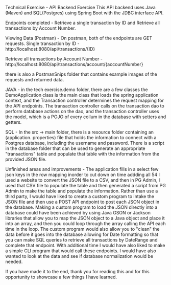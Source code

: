 Technical Exercise - API Backend Exercise 
This API backend uses Java (Maven) and SQL(Postgres) using Spring Boot with the JDBC interface API.

Endpoints completed -
Retrieve a single transaction by ID and Retrieve all transactions by Account Number. 

Viewing Data (Postman) -
On postman, both of the endpoints are GET requests.
Single transaction by ID - http://localhost:8080/api/transactions/{ID}

Retrieve all transactions by Account Number - http://localhost:8080/api/transactions/account/{accountNumber}

there is also a PostmanSnips folder that contains example images of the requests and returned data.

JAVA -
    in the tech exercise.demo folder, there are a few classes 
the DemoApplication class is the main class that loads the spring application context, and the Transaction controller determines the request mapping for the API endpoints. The transaction controller calls on the transaction dao to perform database actions on the dao, and the transaction controller uses the model, which is a POJO of every collum in the database with setters and getters.


SQL - 
    In the src -> main folder, there is a resource folder containing an (application. properties) file that holds the information to connect with a Postgres database, including the username and password. There is a script in the database folder that can be used to generate an appropriate "transactions" table and populate that table with the information from the provided JSON file. 

Unfinished areas and improvements -
    The application fills in a select few json keys in the row mapping inorder to cut down on time addding all 54 
I used a website to convert the JSON file to a CSV, and then in PG Admin, I used that CSV file to populate the table and then generated a script from PG Admin to make the table and populate the information. 
Rather than use a third party, I would have liked to create a custom program to intake the JSON file and then use a POST API endpoint to post each JSON object in the database. 
Making a custom program to load the JSON directly into a database could have been achieved by using Java GSON or Jackson libraries that allow you to map the JSON object to a Java object and place it into an array, and then you could loop through the array calling the API each time in the loop. The custom program would also allow you to "clean" the data before it goes into the database allowing for Date formatting so that you can make SQL queries to retrieve all transactions by DateRange and complete that endpoint. 
With additional time I would have also liked to make a simple CLI program that would call these endpoints. I would have also wanted to look at the data and see if database normalization would be needed. 

If you have made it to the end, thank you for reading this and for this opportunity to showcase a few things I have learned. 

